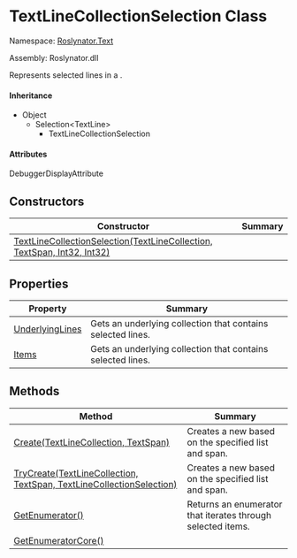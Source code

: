 # TextLineCollectionSelection Class

Namespace: [Roslynator.Text](../README.md)

Assembly: Roslynator\.dll


Represents selected lines in a \.

#### Inheritance

* Object
  * Selection\<TextLine>
    * TextLineCollectionSelection

#### Attributes

DebuggerDisplayAttribute

## Constructors

| Constructor| Summary|
| --- | --- |
| [TextLineCollectionSelection(TextLineCollection, TextSpan, Int32, Int32)](.ctor/README.md) | |

## Properties

| Property| Summary|
| --- | --- |
| [UnderlyingLines](UnderlyingLines/README.md) | Gets an underlying collection that contains selected lines\. |
| [Items](Items/README.md) | Gets an underlying collection that contains selected lines\. |

## Methods

| Method| Summary|
| --- | --- |
| [Create(TextLineCollection, TextSpan)](Create/README.md) | Creates a new  based on the specified list and span\. |
| [TryCreate(TextLineCollection, TextSpan, TextLineCollectionSelection)](TryCreate/README.md) | Creates a new  based on the specified list and span\. |
| [GetEnumerator()](GetEnumerator/README.md) | Returns an enumerator that iterates through selected items\. |
| [GetEnumeratorCore()](GetEnumeratorCore/README.md) | |

